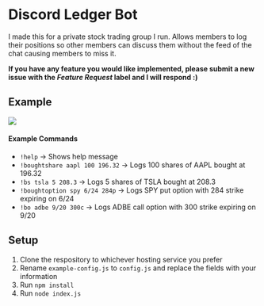 # Discord Ledger Bot
I made this for a private stock trading group I run. Allows members to log their positions so other members can discuss them without the feed of the chat causing members to miss it.

**If you have any feature you would like implemented, please submit a new issue with the _Feature Request_ label and I will respond :\)**

## Example
![](img)

#### Example Commands
- `!help` -> Shows help message
- `!boughtshare aapl 100 196.32` -> Logs 100 shares of AAPL bought at 196.32
- `!bs tsla 5 208.3` -> Logs 5 shares of TSLA bought at 208.3
- `!boughtoption spy 6/24 284p` -> Logs SPY put option with 284 strike expiring on 6/24
- `!bo adbe 9/20 300c` -> Logs ADBE call option with 300 strike expiring on 9/20 

## Setup
1. Clone the respository to whichever hosting service you prefer
2. Rename `example-config.js` to `config.js` and replace the fields with your information
3. Run `npm install`
4. Run `node index.js`